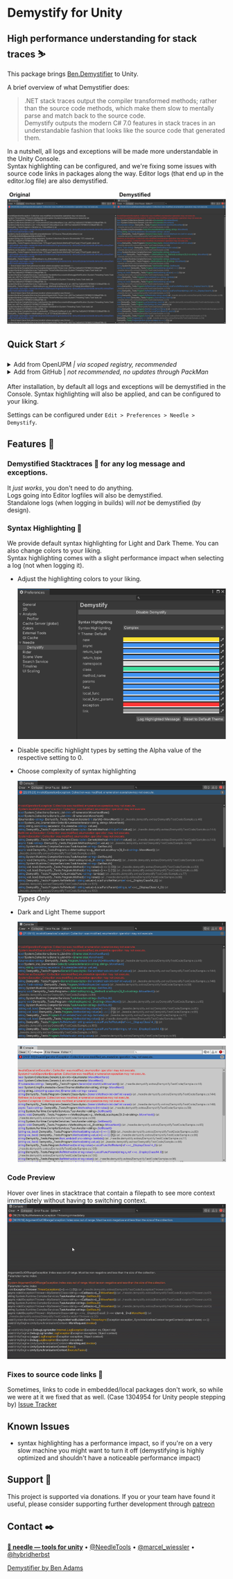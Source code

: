 ﻿# Demystify for Unity
## High performance understanding for stack traces ⛷

This package brings [Ben.Demystifier](https://github.com/benaadams/Ben.Demystifier) to Unity.

A brief overview of what Demystifier does:

>.NET stack traces output the compiler transformed methods; rather than the source code methods, which make them slow to mentally parse and match back to the source code.  
Demystify outputs the modern C# 7.0 features in stack traces in an understandable fashion that looks like the source code that generated them.  
  
In a nutshell, all logs and exceptions will be made more understandable in the Unity Console.  
Syntax highlighting can be configured, and we're fixing some issues with source code links in packages along the way. Editor logs (that end up in the editor.log file) are also demystified.

![](Documentation~/beforeafter.jpg)

## Quick Start ⚡️

<details>
<summary>Add from OpenUPM <em>| via scoped registry, recommended</em></summary>

This package is available on OpenUPM: https://openupm.com/packages/com.needle.demystify  

To add it the package to your project:

- open `Edit/Project Settings/Package Manager`
- add a new Scoped Registry:
  ```
  Name: OpenUPM
  URL:  https://package.openupm.com/
  Scope(s): com.needle
  ```
- click <kbd>Save</kbd>
- open Package Manager
- click <kbd>+</kbd>
- select <kbd>Add from Git URL</kbd>
- paste `com.needle.demystify`
- click <kbd>Add</kbd>
</details>

<details>
<summary>Add from GitHub | <em>not recommended, no updates through PackMan</em></summary>

You can also add it directly from GitHub on Unity 2019.4+. Note that you won't be able to receive updates through Package Manager this way, you'll have to update manually.

- open Package Manager
- click <kbd>+</kbd>
- select <kbd>Add from Git URL</kbd>
- paste `https://github.com/needle-tools/demystify.git?path=/package`
- click <kbd>Add</kbd>
</details>  
<br/>
After installation, by default all logs and exceptions will be demystified in the Console.  
Syntax highlighting will also be applied, and can be configured to your liking.  

Settings can be configured under ``Edit > Preferences > Needle > Demystify``. 

## Features 📜

### **Demystified Stacktraces** 🔮 for any log message and exceptions.  
  It *just works*, you don't need to do anything.  
  Logs going into Editor logfiles will also be demystified.  
  Standalone logs (when logging in builds) will _not_ be demystified (by design).

### **Syntax Highlighting** 🎨

We provide default syntax highlighting for Light and Dark Theme. You can also change colors to your liking.  
  Syntax highlighting comes with a slight performance impact when selecting a log (not when logging it).

- Adjust the highlighting colors to your liking.  
  
  ![](Documentation~/preferences.png) 

- Disable specific highlight types by setting the Alpha value of the respective setting to 0.

- Choose complexity of syntax highlighting
  
  ![](Documentation~/typesonly.png) 
  *Types Only*

- Dark and Light Theme support
  
  ![](Documentation~/darkskin.png) 

  ![](Documentation~/lightskin.png) 

### **Code Preview**
Hover over lines in stacktrace that contain a filepath to see more context immediately without having to switching context.
![](Documentation~/codepreview.gif)  

### **Fixes to source code links** 🧁  
  Sometimes, links to code in embedded/local packages don't work, so while we were at it we fixed that as well. (Case 1304954 for Unity people stepping by) [Issue Tracker](https://issuetracker.unity3d.com/issues/script-file-that-references-package-script-is-opened-when-double-clicking-a-console-message-in-editor-that-comes-from-a-package)

## Known Issues

- syntax highlighting has a performance impact, so if you're on a very slow machine you might want to turn it off (demystifying is highly optimized and shouldn't have a noticeable performance impact)

## Support 💚
This project is supported via donations. If you or your team have found it useful, please consider supporting further development through [patreon](https://www.patreon.com/needletools)

## Contact ✒️
<b>[🌵 needle — tools for unity](https://needle.tools)</b> • 
[@NeedleTools](https://twitter.com/NeedleTools) • 
[@marcel_wiessler](https://twitter.com/marcel_wiessler) • 
[@hybridherbst](https://twitter.com/hybridherbst)

[Demystifier by Ben Adams](https://github.com/benaadams/Ben.Demystifier)

